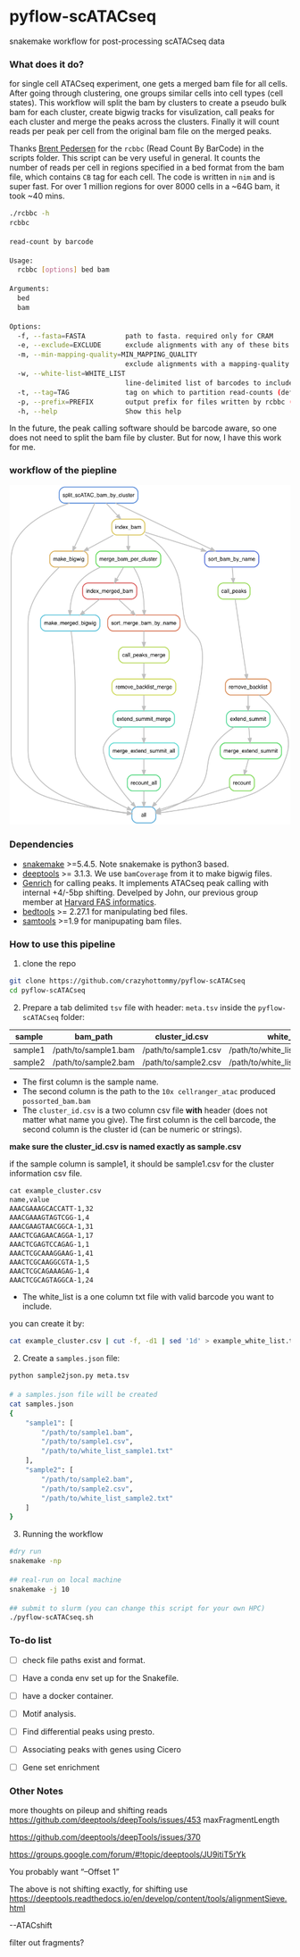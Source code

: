 # pyflow-scATACseq
snakemake workflow for post-processing scATACseq data

### What does it do?

for single cell ATACseq experiment, one gets a merged bam file for all cells. After going through clustering, one groups similar cells into cell types (cell states). This workflow will split the bam by clusters to create a pseudo bulk bam for each cluster, create bigwig tracks for visulization, call peaks for each cluster and merge the peaks across the clusters. Finally it will count reads per peak per cell from the original bam file on the merged peaks.

Thanks [Brent Pedersen](https://github.com/brentp) for the `rcbbc` (Read Count By BarCode) in the scripts folder.
This script can be very useful in general. It counts the number of reads per cell in regions specified in a bed format from the bam file, which contains `CB` tag for each cell. The code is written in `nim` and is super fast. For over 1 million regions for over 8000 cells in a ~64G bam, it took ~40 mins.


```bash 
./rcbbc -h
rcbbc

read-count by barcode

Usage:
  rcbbc [options] bed bam

Arguments:
  bed
  bam

Options:
  -f, --fasta=FASTA          path to fasta. required only for CRAM
  -e, --exclude=EXCLUDE      exclude alignments with any of these bits set (default: 1796)
  -m, --min-mapping-quality=MIN_MAPPING_QUALITY
                             exclude alignments with a mapping-quality below this (default: 1)
  -w, --white-list=WHITE_LIST
                             line-delimited list of barcodes to include. default is to include any seen in the bam
  -t, --tag=TAG              tag on which to partition read-counts (default: CB)
  -p, --prefix=PREFIX        output prefix for files written by rcbbc (default: rcbbc)
  -h, --help                 Show this help
```

In the future, the peak calling software should be barcode aware, so one does not need to split the bam file by cluster. But for now, I have this work for me.

### workflow of the piepline

![](./rulegraph.png)


### Dependencies

* [snakemake](https://snakemake.readthedocs.io/en/stable/) >=5.4.5. Note snakemake is python3 based.
* [deeptools](https://deeptools.readthedocs.io/en/develop/) >= 3.1.3. We use `bamCoverage` from it to make bigwig files.
* [Genrich](https://github.com/jsh58/Genrich) for calling peaks. It implements ATACseq peak calling with internal +4/-5bp shifting. Develped by John, our previous group member at [Harvard FAS informatics](https://informatics.fas.harvard.edu/).
* [bedtools](https://bedtools.readthedocs.io/en/latest/) >= 2.27.1 for manipulating bed files.
* [samtools](http://www.htslib.org/) >=1.9 for manipupating bam files.


### How to use this pipeline

1. clone the repo 

```bash
git clone https://github.com/crazyhottommy/pyflow-scATACseq
cd pyflow-scATACseq
```

2. Prepare a tab delimited `tsv` file with header: `meta.tsv` inside the `pyflow-scATACseq` folder:

| sample  | bam_path         | cluster_id.csv               | white_list                      | 
|---------|------------------|------------------------------|---------------------------------| 
| sample1 | /path/to/sample1.bam | /path/to/sample1.csv | /path/to/white_list_sample1.txt | 
| sample2 | /path/to/sample2.bam | /path/to/sample2.csv | /path/to/white_list_sample2.txt | 


  * The first column is the sample name.  
  * The second column is the path to the `10x cellranger_atac` produced `possorted_bam.bam`  
  * The `cluster_id.csv` is a two column csv file **with** header (does not matter what name you give). The first column is the cell barcode, the second column is the cluster id (can be numeric or strings).

**make sure the cluster_id.csv is named exactly as sample.csv**

if the sample column is sample1, it should be sample1.csv for the cluster information csv file.


```
cat example_cluster.csv
name,value
AAACGAAAGCACCATT-1,32
AAACGAAAGTAGTCGG-1,4
AAACGAAGTAACGGCA-1,31
AAACTCGAGAACAGGA-1,17
AAACTCGAGTCCAGAG-1,1
AAACTCGCAAAGGAAG-1,41
AAACTCGCAAGGCGTA-1,5
AAACTCGCAGAAAGAG-1,4
AAACTCGCAGTAGGCA-1,24
```
  * The white_list is a one column txt file with valid barcode you want to include.

you can create it by:

```bash
cat example_cluster.csv | cut -f, -d1 | sed '1d' > example_white_list.txt
```

2. Create a `samples.json` file:

```bash
python sample2json.py meta.tsv

# a samples.json file will be created
cat samples.json
{
    "sample1": [
        "/path/to/sample1.bam",
        "/path/to/sample1.csv",
        "/path/to/white_list_sample1.txt"
    ],
    "sample2": [
        "/path/to/sample2.bam",
        "/path/to/sample2.csv",
        "/path/to/white_list_sample2.txt"
    ]
}
```

3. Running the workflow

```bash
#dry run
snakemake -np 

## real-run on local machine
snakemake -j 10

## submit to slurm (you can change this script for your own HPC)
./pyflow-scATACseq.sh 
```


### To-do list

- [ ] check file paths exist and format.
- [ ] Have a conda env set up for the Snakefile.  
- [ ] have a docker container.  
- [ ] Motif analysis.  
- [ ] Find differential peaks using presto.
- [ ] Associating peaks with genes using Cicero
- [ ] Gene set enrichment


### Other Notes 

more thoughts on pileup and shifting reads
https://github.com/deeptools/deepTools/issues/453
maxFragmentLength

https://github.com/deeptools/deepTools/issues/370

https://groups.google.com/forum/#!topic/deeptools/JU9itiT5rYk

You probably want “–Offset 1”

The above is not shifting exactly, for shifting use
https://deeptools.readthedocs.io/en/develop/content/tools/alignmentSieve.html

--ATACshift

filter out fragments?